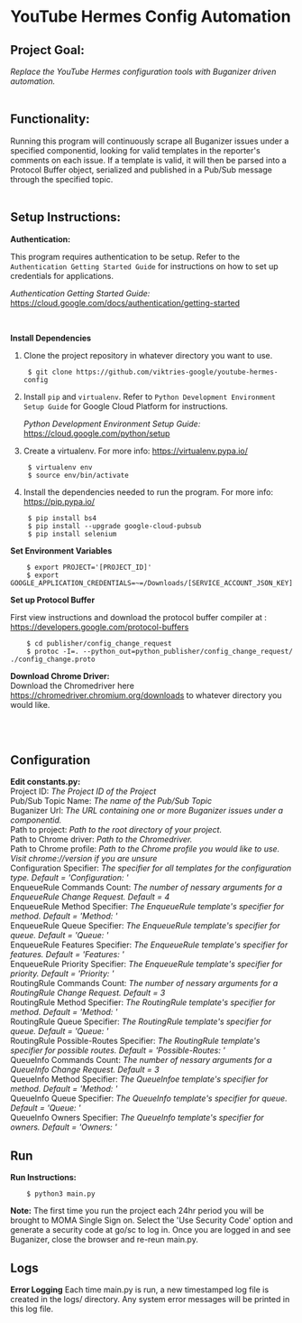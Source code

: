 # YouTube Hermes Config Automation

## **Project Goal:**
*Replace the YouTube Hermes configuration tools with Buganizer driven automation.* <br/><br/>

## Functionality:<br/>
Running this program will continuously scrape all Buganizer issues under a specified componentid, looking for valid templates in the reporter's comments on each issue. If a template is valid, it will then be parsed into a Protocol Buffer object, serialized and published in a Pub/Sub message through the specified topic.<br/><br/>

**Setup Instructions:**
-------------------------------------------------------------------------------

**Authentication:**

This program requires authentication to be setup. Refer to the
`Authentication Getting Started Guide` for instructions on how to set up
credentials for applications.

*Authentication Getting Started Guide:*
    https://cloud.google.com/docs/authentication/getting-started
    
<br/>

**Install Dependencies**

1. Clone the project repository in whatever directory you want to use.

        $ git clone https://github.com/viktries-google/youtube-hermes-config
        
2. Install `pip` and `virtualenv`. Refer to `Python Development Environment Setup Guide` for Google Cloud Platform for instructions.

   *Python Development Environment Setup Guide:* https://cloud.google.com/python/setup

3. Create a virtualenv. For more info: https://virtualenv.pypa.io/

        $ virtualenv env
        $ source env/bin/activate

4. Install the dependencies needed to run the program. For more info: https://pip.pypa.io/

        $ pip install bs4
        $ pip install --upgrade google-cloud-pubsub
        $ pip install selenium
        
**Set Environment Variables**

        $ export PROJECT='[PROJECT_ID]'
        $ export GOOGLE_APPLICATION_CREDENTIALS=~=/Downloads/[SERVICE_ACCOUNT_JSON_KEY]
    
**Set up Protocol Buffer**

 First view instructions and download the protocol buffer compiler at : https://developers.google.com/protocol-buffers
 

        $ cd publisher/config_change_request
        $ protoc -I=. --python_out=python_publisher/config_change_request/ ./config_change.proto




**Download Chrome Driver:**<br/>
Download the Chromedriver here https://chromedriver.chromium.org/downloads to whatever directory you would like.




<br/>
<br/>

**Configuration**
-------------------------------------------------------------------------------

**Edit constants.py:**<br/>
Project ID: *The Project ID of the Project*<br/>
Pub/Sub Topic Name: *The name of the Pub/Sub Topic* <br/>
Buganizer Url: *The URL containing one or more Buganizer issues under a componentid.*<br/>
Path to project: *Path to the root directory of your project.* <br/>
Path to Chrome driver: *Path to the Chromedriver.*<br/>
Path to Chrome profile: *Path to the Chrome profile you would like to use. Visit chrome://version if you are unsure*<br/>
Configuration Specifier: *The specifier for all templates for the configuration type. Default = 'Configuration: '*<br/>
EnqueueRule Commands Count: *The number of nessary arguments for a EnqueueRule Change Request. Default = 4*<br/>
EnqueueRule Method Specifier: *The EnqueueRule template's specifier for method. Default = 'Method: '*<br/>
EnqueueRule Queue Specifier: *The EnqueueRule template's specifier for queue. Default = 'Queue: '*<br/>
EnqueueRule Features Specifier: *The EnqueueRule template's specifier for features. Default = 'Features: '*<br/>
EnqueueRule Priority Specifier: *The EnqueueRule template's specifier for priority. Default = 'Priority: '*<br/>
RoutingRule Commands Count: *The number of nessary arguments for a RoutingRule Change Request. Default = 3*<br/>
RoutingRule Method Specifier: *The RoutingRule template's specifier for method. Default = 'Method: '*<br/>
RoutingRule Queue Specifier: *The RoutingRule template's specifier for queue. Default = 'Queue: '*<br/>
RoutingRule Possible-Routes Specifier: *The RoutingRule template's specifier for possible routes. Default = 'Possible-Routes: '*<br/>
QueueInfo Commands Count: *The number of nessary arguments for a QueueInfo Change Request. Default = 3*<br/>
QueueInfo Method Specifier: *The QueueInfoe template's specifier for method. Default = 'Method: '*<br/>
QueueInfo Queue Specifier: *The QueueInfo template's specifier for queue. Default = 'Queue: '*<br/>
QueueInfo Owners Specifier: *The QueueInfo template's specifier for owners. Default = 'Owners: '*<br/>

**Run**
-------------------------------------------------------------------------------

**Run Instructions:**

        $ python3 main.py


**Note:** The first time you run the project each 24hr period you will be brought to MOMA Single Sign on. Select the 'Use Security Code' option and generate a security code at go/sc to log in. Once you are logged in and see Buganizer, close the browser and re-reun main.py.

**Logs**
-------------------------------------------------------------------------------


**Error Logging** Each time main.py is run, a new timestamped log file is created in the logs/ directory. Any system error messages will be printed in this log file.

